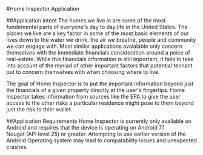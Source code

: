 #Home Inspector Application

##Application intent
The homes we live in are some of the most fundemental parts of everyone's day to day life in the United States.
The places we live are a key factor in some of the most basic elements of our lives down to the water we drink, 
the air we breathe, people and community we can engage with. Most similar applications avaialable only concern
themselves with the immediate financials consideration around a peice of real-estate. While this financials 
information is still important, it fails to take into account of the myriad of other important factors that 
potential tennant out to concern themselves with when choosing where to live.

The goal of Home Inspector is to put the important information beyond just the financials of a given property
directly at the user's fingertips. Home Inspector takes information from sources like the EPA to give the user
access to the other risks a particular residence might pose to them beyond just the risk to thier wallet.

##Application Requirements
Home Inspector is currently only available on Android and requires that the device is operating on Android 7.1  
Nougat (API level 25) or greater. Attempting to use earlier version of the Android Operating system may lead to
compatability issues and unexpected crashes.
